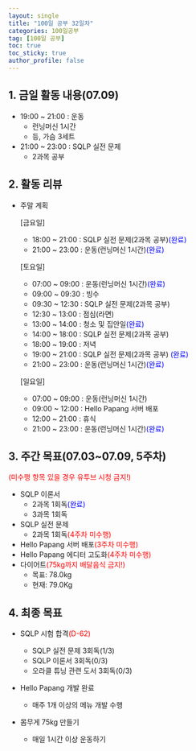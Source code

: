 ```yaml
---
layout: single
title: "100일 공부 32일차"
categories: 100일공부
tag: [100일 공부]
toc: true
toc_sticky: true
author_profile: false
---
```


## 1. 금일 활동 내용(07.09)

* 19:00 ~ 21:00 : 운동
  * 런닝머신 1시간
  * 등, 가슴 3세트
* 21:00 ~ 23:00 : SQLP 실전 문제
  * 2과목 공부



## 2. 활동 리뷰

* 주말 계획

  [금요일]

  * 18:00 ~ 21:00 : SQLP 실전 문제(2과목 공부)<span style = "color:blue">(완료)</span>
  * 21:00 ~ 23:00 : 운동(런닝머신 1시간)<span style = "color:blue">(완료)</span>

  [토요일]

  * 07:00 ~ 09:00 : 운동(런닝머신 1시간)<span style = "color:blue">(완료)</span>
  * 09:00 ~ 09:30 : 빙수
  * 09:30 ~ 12:30 : SQLP 실전 문제(2과목 공부)  
  * 12:30 ~ 13:00 : 점심(라면)
  * 13:00 ~ 14:00 : 청소 및 집안일<span style = "color:blue">(완료)</span>
  * 14:00 ~ 18:00 : SQLP 실전 문제(2과목 공부) 
  * 18:00 ~ 19:00 : 저녁
  * 19:00 ~ 21:00 : SQLP 실전 문제(2과목 공부) <span style = "color:blue">(완료)</span>
  * 21:00 ~ 23:00 : 운동(런닝머신 1시간)<span style = "color:blue">(완료)</span>

  [일요일]

  * 07:00 ~ 09:00 : 운동(런닝머신 1시간)
  * 09:00 ~ 12:00 : Hello Papang 서버 배포
  * 12:00 ~ 21:00 : 휴식
  * 21:00 ~ 23:00 : 운동(런닝머신 1시간)<span style = "color:blue">(완료)</span>



##  3. 주간 목표(07.03~07.09, 5주차)

<span style = "color:red">(미수행 항목 있을 경우 유투브 시청 금지!)</span>

* SQLP 이론서 
  * 2과목 1회독<span style = "color:blue">(완료)</span>
  * 3과목 1회독
* SQLP 실전 문제
  * 2과목 1회독<span style = "color:red">(4주차 미수행)</span>
* Hello Papang 서버 배포<span style = "color:red">(3주차 미수행)</span>
* Hello Papang 에디터 고도화<span style = "color:red">(4주차 미수행)</span>
* 다이어트<span style = "color:red">(75kg까지 배달음식 금지!)</span>
  * 목표: 78.0kg
  * 현재: 79.0Kg



## 4. 최종 목표

* SQLP 시험 합격<span style = "color:red">(D-62)</span>
  * SQLP 실전 문제 3회독(1/3)
  * SQLP 이론서 3회독(0/3)
  * 오라클 튜닝 관련 도서 3회독(0/3)
* Hello Papang 개발 완료
  * 매주 1개 이상의 메뉴 개발 수행

* 몸무게 75kg 만들기
  * 매일 1시간 이상 운동하기
